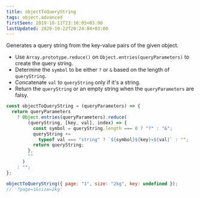 ```yaml
---
title: objectToQueryString
tags: object,advanced
firstSeen: 2019-10-11T23:16:05+03:00
lastUpdated: 2020-10-22T20:24:04+03:00
---
```


Generates a query string from the key-value pairs of the given object.

- Use `Array.prototype.reduce()` on `Object.entries(queryParameters)` to create the query string.
- Determine the `symbol` to be either `?` or `&` based on the length of `queryString`.
- Concatenate `val` to `queryString` only if it's a string.
- Return the `queryString` or an empty string when the `queryParameters` are falsy.

```js
const objectToQueryString = (queryParameters) => {
  return queryParameters
    ? Object.entries(queryParameters).reduce(
        (queryString, [key, val], index) => {
          const symbol = queryString.length === 0 ? "?" : "&";
          queryString +=
            typeof val === "string" ? `${symbol}${key}=${val}` : "";
          return queryString;
        },
        ""
      )
    : "";
};
```

```js
objectToQueryString({ page: "1", size: "2kg", key: undefined });
// '?page=1&size=2kg'
```
